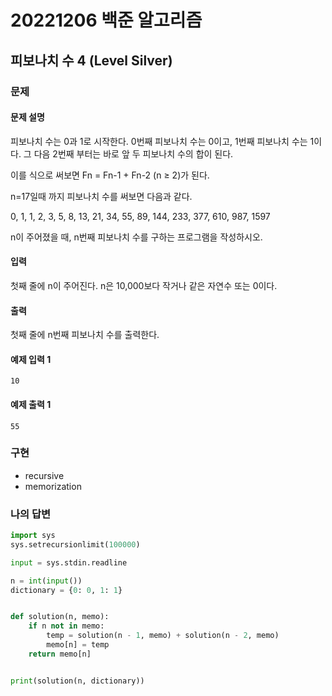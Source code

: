 # 20221206 백준 알고리즘

## 피보나치 수 4 (Level Silver)

### 문제
#### 문제 설명
피보나치 수는 0과 1로 시작한다. 0번째 피보나치 수는 0이고, 1번째 피보나치 수는 1이다. 그 다음 2번째 부터는 바로 앞 두 피보나치 수의 합이 된다.

이를 식으로 써보면 Fn = Fn-1 + Fn-2 (n ≥ 2)가 된다.

n=17일때 까지 피보나치 수를 써보면 다음과 같다.

0, 1, 1, 2, 3, 5, 8, 13, 21, 34, 55, 89, 144, 233, 377, 610, 987, 1597

n이 주어졌을 때, n번째 피보나치 수를 구하는 프로그램을 작성하시오.

#### 입력
첫째 줄에 n이 주어진다. n은 10,000보다 작거나 같은 자연수 또는 0이다.

#### 출력
첫째 줄에 n번째 피보나치 수를 출력한다.

#### 예제 입력 1
```
10
```

#### 예제 출력 1
```
55
```


### 구현
- recursive
- memorization

### 나의 답변
```python
import sys
sys.setrecursionlimit(100000)

input = sys.stdin.readline

n = int(input())
dictionary = {0: 0, 1: 1}


def solution(n, memo):
    if n not in memo:
        temp = solution(n - 1, memo) + solution(n - 2, memo)
        memo[n] = temp
    return memo[n]


print(solution(n, dictionary))
```